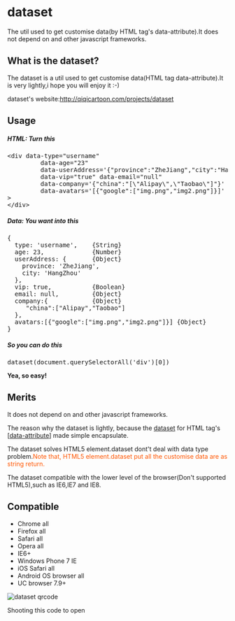 dataset
=======

<p>The util used to get customise data(by HTML tag&#39;s data-attribute).It does not depend on and other javascript frameworks.</p>
<h2 clas="t-pos-center">What is the dataset?</h2>
<p>The dataset is a util used to get customise data(HTML tag data-attribute).It is very lightly,i hope you will enjoy it :-)</p>
<p>dataset's website:<a href="http://qiqicartoon.com/projects/dataset" target="_blank">http://qiqicartoon.com/projects/dataset</a></p>

<h2>Usage</h2>
<h5>HTML: Turn this</h5>
<pre>
&lt;div data-type="username" 
         data-age="23" 
         data-userAddress='{"province":"ZheJiang","city":"HangZhou"}'
         data-vip="true" data-email="null"
         data-company='{"china":"[\"Alipay\",\"Taobao\"]"}'
         data-avatars='[{"google":["img.png","img2.png"]}]'
&gt;
&lt;/div&gt;
</pre>

<h5>Data: You want into this</h5>
<pre>
{
  type: 'username',    {String}
  age: 23,             {Number}
  userAddress: {       {Object}
    province: 'ZheJiang',
    city: 'HangZhou'
  },
  vip: true,           {Boolean}
  email: null,         {Object}
  company:{            {Object}
     "china":["Alipay","Taobao"]
  },
  avatars:[{"google":["img.png","img2.png"]}] {Object}
}
</pre>
<h5>So you can do this</h5>
<pre>
dataset(document.querySelectorAll('div')[0])	
</pre>

<strong>Yea, so easy!</strong>

<h2>Merits</h2>
<p>It does not depend on and other javascript frameworks.</p>
<p>The reason why the dataset is lightly, because the <ins class="dataset">dataset</ins> for HTML tag's [<a href="http://www.w3.org/TR/html5/global-attributes.html#embedding-custom-non-visible-data-with-the-data-attributes" target="_blank">data-attribute</a>] made simple encapsulate.</p>
<p>The dataset solves HTML5 element.dataset dont't deal with data type problem.<span style="color:#FF5500;">Note that, HTML5 element.dataset put all the customise data are as string return.</span></p>
<p>The dataset compatible with the lower level of the browser(Don't supported HTML5),such as IE6,IE7 and IE8.</p>

<h2>Compatible</h2>
<ul>
	<li>Chrome all</li>
	<li>Firefox all</li>
	<li>Safari all</li>
	<li>Opera all</li>
	<li>IE6+</li>
	<li>Windows Phone 7 IE</li>
	<li>iOS Safari all</li>
	<li>Android OS browser all</li>
	<li>UC browser 7.9+</li>
</ul>

<img src="http://qiqicartoon.com/projects/dataset/qrcode.png" alt="dataset qrcode" />
<p>Shooting this code to open</p>